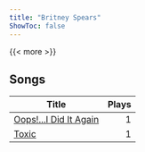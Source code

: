 ```yaml
---
title: "Britney Spears"
ShowToc: false
---
```


{{< more >}}

## Songs
Title | Plays 
----- | -----: 
[Oops!...I Did It Again](/songs/oopsi-did-it-again) | 1
[Toxic](/songs/toxic) | 1

